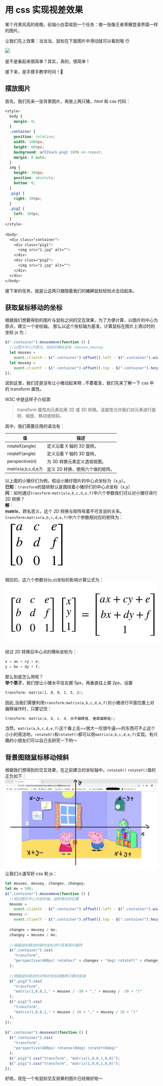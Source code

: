 # 用 css 实现视差效果

某个月黑风高的夜晚，前端小白菜收到一个任务：做一张像王者荣耀登录界面一样的图片。

<!-- more -->

让我们先上效果：当当当，鼠标在下面图片中滑动就可以看到哦 😯

![](../assets/example.gif)

是不是看起来很简单？其实，真的，很简单！

接下来，是手摸手教学时间！:100:

## 摆放图片

首先，我们先来一张背景图片，再放上两只猪，html 和 css 代码：

```css
<style>
  body {
    margin: 0;
  }
  .container {
    position: relative;
    width: 1080px;
    height: 600px;
    background: url(back.png) 100% no-repeat;
    margin: 0 auto;
  }
  img {
    height: 300px;
    position: absolute;
    bottom: 0;
  }
  .pig1 {
    right: 300px;
  }
  .pig2 {
    left: 300px;
  }
</style>

<body>
  <div class="container">
    <div class="pig1">
      <img src="1.jpg" alt="">
    </div>
    <div class="pig2">
      <img src="2.jpg" alt="">
    </div>
  </div>
</body>
```

接下来的任务，就是让这两只猪随着我们的~~猪蹄~~鼠标轻轻点击动起来。

## 获取鼠标移动的坐标

根据我们想要得到的图片与鼠标之间的交互效果，为了方便计算，以图片的中心为原点，建立一个坐标轴。 那么以这个坐标轴为基准，计算鼠标在图片上滑过时的坐标 js 为：

```js
$(".container").mousemove(function () {
  //以图片中心为原点，鼠标的横纵坐标：mousex,mousey
  let mousex =
    event.clientX - $(".container").offset().left - $(".container").width() / 2;
  let mousey =
    event.clientY - $(".container").offset().top - $(".container").height() / 2;
});
```

说到这里，我们还是没有让小猪动起来呀...不要着急，我们先来了解一下 css 中的 transform 属性。

W3C 中是这样子介绍滴:

> transform 属性向元素应用 2D 或 3D 转换。该属性允许我们对元素进行旋转、缩放、移动或倾斜。

其中，我们需要应用的语法有：

| 值                  | 描述                             |
| ------------------- | -------------------------------- |
| rotateX(angle)      | 定义沿着 X 轴的 3D 旋转。        |
| rotateY(angle)      | 定义沿着 Y 轴的 3D 旋转。        |
| perspective(n)      | 为 3D 转换元素定义透视视图。     |
| matrix(a,b,c,d,e,f) | 定义 2D 转换，使用六个值的矩阵。 |

以上面的小猪仔们为例，假设小猪仔图片的中心点坐标为（x,y）。  
**已知**：`transform`的旋转默认是围绕着小猪仔们的中心点坐标（x,y）  
**问**：如何通过`transform:matrix(a,b,c,d,e,f)`中六个参数我们可以对小猪仔进行 2D 转换？  
**解**：  
**matrix**，顾名思义，这个 2D 转换与矩阵有着不可言说的关系。 `transform:matrix(a,b,c,d,e,f)`中六个参数相对应的矩阵为：  
![matrix](../assets/matrix.png)

相应的，这六个参数对(o,o)坐标的影响计算公式为：  
![matrix](../assets/matrixFunc.png)

经过 2D 转换后中心点的横纵坐标为：

```js
x = ax + cy + e;
y = bx + dy + f;
```

那么到底怎么用呢？  
**举个栗子**，我们想让小猪水平往左挪 5px，再垂直往上挪 2px，设置

```css
transform: matrix(1, 0, 0, 1, 5, 2);
```

因此,当我们需要利用`transform:matrix(a,b,c,d,e,f)`对小猪进行平面位置上对偏移操作时，只要记住：

```css
transform: matrix(a, b, c, d, 水平偏移值, 垂直偏移值);
```

当然，`matrix(a,b,c,d,e,f)`这个看上去==很大一坨很牛逼==的东西可不止这个小小的用法哟，`rotateX()`和`rotateY()`都可以用`matrix(a,b,c,d,e,f)`实现。有兴趣的小朋友们可以自己去研究一下哟～

## 背景图随鼠标移动倾斜

根据我们想得到的交互效果，在之前建立的坐标轴中，`rotateX()` `rotateY()`值的正负如下：
![scale](../assets/scale.png)
让我们火速写好 css 和 js：

```js
let mousex, mousey, changex, changey;
let mv = 500;
$(".container").mousemove(function () {
  //相对图片中心为坐标轴，鼠标移动的位置
  mousex =
    event.clientX - $(".container").offset().left - $(".container").width() / 2;
  mousey =
    event.clientY - $(".container").offset().top - $(".container").height() / 2;

  changex = mousey / mv;
  changey = mousex / mv;

  //根据鼠标移动的相对坐标进行背景图片翻转
  $(".container").css(
    "transform",
    "perspective(400px) rotatex(" + changex + "deg) rotateY(" + changey + "deg)"
  );

  //根据鼠标移动的对相对坐标调整两只猪对距离
  $(".pig2").css(
    "transform",
    "matrix(1,0,0,1," + mousex / -30 + "," + mousey / -30 + ")"
  );
  $(".pig1").css(
    "transform",
    "matrix(1,0,0,1," + mousex / 20 + "," + mousey / 20 + ")"
  );
});

$(".container").mouseout(function () {
  $(".container").css(
    "transform",
    "perspective(400px) rotatex(0deg) rotateY(0deg)"
  );
  $(".pig2").css("transform", "matrix(1,0,0,1,0,0)");
  $(".pig1").css("transform", "matrix(1,0,0,1,0,0)");
});
```

好啦，现在一个有鼠标交互效果的图片已经做好啦～
